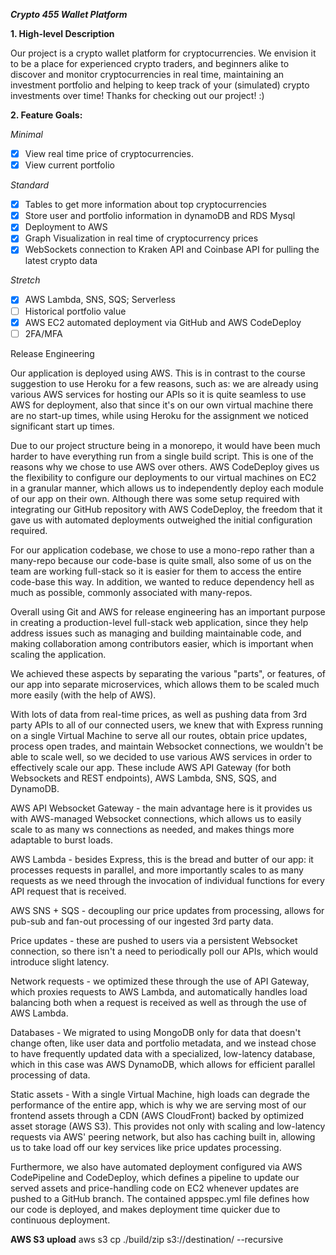 ***Crypto 455 Wallet Platform***

**1. High-level Description**

Our project is a crypto wallet platform for cryptocurrencies. We envision it to be a place for experienced crypto traders, and beginners alike to discover and monitor cryptocurrencies in real time, maintaining an investment portfolio and helping to keep track of your (simulated) crypto investments over time! Thanks for checking out our project! :)

**2. Feature Goals:**

*Minimal*
- [x] View real time price of cryptocurrencies.
- [x] View current portfolio

*Standard*
- [x] Tables to get more information about top cryptocurrencies
- [x] Store user and portfolio information in dynamoDB and RDS Mysql
- [x] Deployment to AWS
- [x] Graph Visualization in real time of cryptocurrency prices
- [x] WebSockets connection to Kraken API and Coinbase API for pulling the latest crypto data

*Stretch*
- [x] AWS Lambda, SNS, SQS; Serverless
- [ ] Historical portfolio value
- [x] AWS EC2 automated deployment via GitHub and AWS CodeDeploy
- [ ] 2FA/MFA

Release Engineering

Our application is deployed using AWS. This is in contrast to the course suggestion to use Heroku for a few reasons, such as: we are already using various AWS services for hosting our APIs so it is quite seamless to use AWS for deployment, also that since it's on our own virtual machine there are no start-up times, while using Heroku for the assignment we noticed significant start up times.

Due to our project structure being in a monorepo, it would have been much harder to have everything run from a single build script. This is one of the reasons why we chose to use AWS over others. AWS CodeDeploy gives us the flexibility to configure our deployments to our virtual machines on EC2 in a granular manner, which allows us to independently deploy each module of our app on their own. Although there was some setup required with integrating our GitHub repository with AWS CodeDeploy, the freedom that it gave us with automated deployments outweighed the initial configuration required.

For our application codebase, we chose to use a mono-repo rather than a many-repo because our code-base is quite small, also some of us on the team are working full-stack so it is easier for them to access the entire code-base this way. In addition, we wanted to reduce dependency hell as much as possible, commonly associated with many-repos.

Overall using Git and AWS for release engineering has an important purpose in creating a production-level full-stack web application, since they help address issues such as managing and building maintainable code, and making collaboration among contributors easier, which is important when scaling the application.

We achieved these aspects by separating the various "parts", or features, of our app into separate microservices, which allows them to be scaled much more easily (with the help of AWS).

With lots of data from real-time prices, as well as pushing data from 3rd party APIs to all of our connected users, we knew that with Express running on a single Virtual Machine to serve all our routes, obtain price updates, process open trades, and maintain Websocket connections, we wouldn't be able to scale well, so we decided to use various AWS services in order to effectively scale our app. These include AWS API Gateway (for both Websockets and REST endpoints), AWS Lambda, SNS, SQS, and DynamoDB.

AWS API Websocket Gateway - the main advantage here is it provides us with AWS-managed Websocket connections, which allows us to easily scale to as many ws connections as needed, and makes things more adaptable to burst loads.

AWS Lambda - besides Express, this is the bread and butter of our app: it processes requests in parallel, and more importantly scales to as many requests as we need through the invocation of individual functions for every API request that is received.

AWS SNS + SQS - decoupling our price updates from processing, allows for pub-sub and fan-out processing of our ingested 3rd party data.

Price updates - these are pushed to users via a persistent Websocket connection, so there isn't a need to periodically poll our APIs, which would introduce slight latency.

Network requests - we optimized these through the use of API Gateway, which proxies requests to AWS Lambda, and automatically handles load balancing both when a request is received as well as through the use of AWS Lambda.

Databases - We migrated to using MongoDB only for data that doesn't change often, like user data and portfolio metadata, and we instead chose to have frequently updated data with a specialized, low-latency database, which in this case was AWS DynamoDB, which allows for efficient parallel processing of data.

Static assets - With a single Virtual Machine, high loads can degrade the performance of the entire app, which is why we are serving most of our frontend assets through a CDN (AWS CloudFront) backed by optimized asset storage (AWS S3). This provides not only with scaling and low-latency requests via AWS' peering network, but also has caching built in, allowing us to take load off our key services like price updates processing.

Furthermore, we also have automated deployment configured via AWS CodePipeline and CodeDeploy, which defines a pipeline to update our served assets and price-handling code on EC2 whenever updates are pushed to a GitHub branch. The contained appspec.yml file defines how our code is deployed, and makes deployment time quicker due to continuous deployment.

**AWS S3 upload**
 aws s3 cp ./build/zip s3://destination/ --recursive